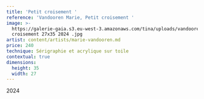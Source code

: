 ```yaml
---
title: 'Petit croisement '
reference: 'Vandooren Marie, Petit croisement '
image: >-
  https://galerie-gaia.s3.eu-west-3.amazonaws.com/tina/uploads/vandooren-marie/vandooren-marie-petit
  croisement 27x35 2024 .jpg
artist: content/artists/marie-vandooren.md
price: 240
technique: Sérigraphie et acrylique sur toile
contextual: true
dimensions:
  height: 35
  width: 27
---
```


2024
